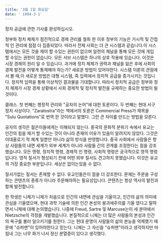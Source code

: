 ```yaml
---
title: '3월 1일 화요일'
date: ' 1994-3-1'
---
```

정치 공급에 관한 기사를 완성하십시오.

정부와 정치 체제가 점진적으로 경제 관리를 철회 한 이후 정부의 기능은 거시적 및 간접적 인 관리에 점점 더 집중되었다. 따라서 전체 사회는 더 큰 시스템과 같습니다.이 시스템에서는 모든 것을 제어 할 수있는 권한이 없으며 일련의 채널을 통해 모든 것에 개입 할 수있는 권한이 없습니다. 모든 서브 시스템은 하나의 상호 작용에 있습니다. 이것은 시장 경제의 원리 일 수 있습니다. 과거에 정치 체제가 권력과 채널을 잃은 후에 사회의 경제 발전을 어떻게 통제해야 하는가? 새로운 방법이 있어야한다. 시스템 이론의 관점에서 볼 때,이 새로운 방법은 대형 시스템, 즉 입력에서 정치적 공급을 증가시키는 것입니다. 정치적 입력을 통해 이상적인 결과물을 기대합니다. 따라서 정치적 공급은 정부와 정치 체제가 시장 경제 상황에서 사회 경제적 및 정치적 발전을 규제하는 중요한 방법이 될 것이다.

클래스. 첫 번째는 행정적 관리와 "공자의 논어"에 대한 토론이다. 두 번째는 현대 서구 정치 사상이다. "Zaratostra"라는 책에서의 토론은 Commercial Press가 제목을 "Sulu Quotations"로 번역 한 것이라고 말했다. 그런 큰 차이를 만드는 방법을 모른다.

공자의 생각은 젊은이들에게는 이해되지 않는다. 중국의 문화적 분위기 속에서 유교는 인간의 힘을 제거 할 수있는 것이 아니라 존재의 이유가 있음이 알려지지 않았다. 그것은 이데올로기 적 체계 일뿐만 아니라 삶의 방식을 반영합니다. 중국 사회에서 사람들은 항상 사람들의 내면 세계가 외부 세계가 아니라 사람들 간의 관계를 조정한다는 점을 강조했습니다. 모든 명령, 정치적 명령, 경제적 인 명령, 사회적 명령은 궁극적으로 영적 명령입니다. 영적 질서가 형성되기 전에 어떤 외부 질서도 견고하지 못했습니다. 이것은 유교의 가장 중요한 부분입니다. 세상은 없이는있을 수 없다.

질서가없는 질서는 존재할 수 없다. 유교인들은이 점을 더 강조한다. 문제는 주문을 구성하는 콘텐츠의 종류가 아니라 주문해야하는 필요성입니다. 콘텐츠는 항상 역사의 발전과 함께 발전합니다.

한 학생은 니체가 니체가 처음으로 인간의 내면에 관심을 기울이고, 인간의 삶의 의미에 관심을 기울였으며, 현대 과학 기술에 의한 인간 본성의 붕괴에주의를 기울 였다고 말하면서 니체에 대해 논의했습니다. 나중에 Freud, Sartre 및 Marcuse는이 세 분야에서 Nietzsche의 걱정을 개발했습니다. 본질적으로 니체는 더 많은 사람들의 본성과 인간의 욕구를 불러 일으키기를 원한다. 그는 현대 문명이 사람들의 삶의 본능을 억제했기 때문에 "슈퍼맨"이 있어야한다고 믿는다. 니체는 그 자신을 "슈퍼맨"이라고 생각하지만 마침내 그는 너무 화가 나서 정신 분열증이 있다고 생각했다.

